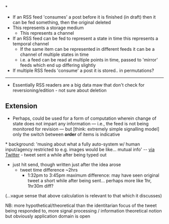 \*

- If an RSS feed 'consumes' a post before it is finished (in draft) then it can be fed something, then the original deleted
- This represents a storage medium
  - This represents a channel
- If an RSS feed can be fed to represent a state in time this represents a temporal channel
  - If the same item can be represented in different feeds it can be a channel of multiple states in time
  - i.e. a feed can be read at multiple points in time, passed to 'mirror' feeds which end up differing slightly
- If multiple RSS feeds 'consume' a post it is stored.. in permutations?
---
- Essentially RSS readers are a big data maw that don't check for reversioning/edition - not sure about deletion

## Extension

- Perhaps, could be used for a form of computation wherein change of state does not impart any information — i.e., the feed is not being monitored for revision — but [think: extremely simple signalling model] only the switch between __order__ of items is indicative

\* background: 'musing about what a fully auto-system w/ human input/agency restricted to e.g. images would be like… mutual info' -- [via Twitter](https://twitter.com/permutans/status/772923955413970944) - tweet sent a while after being typed out 
- just hit send, though written just after the idea arose
  - tweet time difference ~2hrs
    - 1:32pm to 3:45pm maximum difference: may have seen original tweet a short while after being sent... perhaps more like 1hr, 1hr30m diff?

(...vague sense that above calculation is relevant to that which it discusses)

NB: more hypothetical/theoretical than the identitarian focus of the tweet being responded to, more signal processing / information theoretical notion but obviously application domain is open